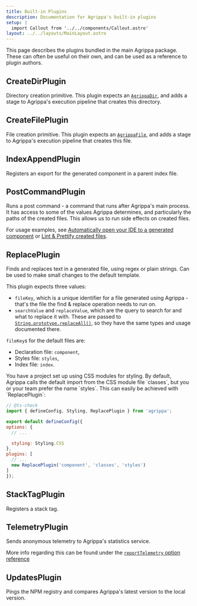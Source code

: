 ```yaml
---
title: Built-in Plugins
description: Documentation for Agrippa's built-in plugins
setup: |
  import Callout from '../../components/Callout.astro'
layout: ../../layouts/MainLayout.astro
---
```


This page describes the plugins bundled in the main Agrippa package.
These can often be useful on their own, and can be used as a reference to plugin authors.

## CreateDirPlugin

Directory creation primitive. This plugin expects an [`AgrippaDir`](https://github.com/NitzanHen/agrippa/blob/main/src/stage/AgrippaDir.ts), and adds a stage to Agrippa's execution pipeline that creates this directory.

## CreateFilePlugin

File creation primitive. This plugin expects an [`AgrippaFile`](https://github.com/NitzanHen/agrippa/blob/main/src/stage/AgrippaFile.ts), and adds a stage to Agrippa's execution pipeline that creates this file.

## IndexAppendPlugin

Registers an export for the generated component in a parent index file.

## PostCommandPlugin

Runs a post command - a command that runs after Agrippa's main process. It has access to some of the values Agrippa determines, and particularly the paths of the created files.
This allows us to run side effects on created files.

For usage examples, see [Automatically open your IDE to a generated component](/guides/automatically-open-your-ide-to-a-generated-component) or [Lint & Prettify created files](/guides/lint-and-prettify-created-files.md).

## ReplacePlugin

Finds and replaces text in a generated file, using regex or plain strings.
Can be used to make small changes to the default template.

This plugin expects three values: 
- `fileKey`, which is a unique identifier for a file generated using Agrippa - that's the file the find & replace operation needs to run on.
- `searchValue` and `replaceValue`, which are the query to search for and what to replace it with. These are passed to [`String.prototype.replaceAll()`](https://developer.mozilla.org/en-US/docs/Web/JavaScript/Reference/Global_Objects/String/replaceAll), so they have the same types and usage documented there.

`fileKey`s for the default files are:
- Declaration file: `component`,
- Styles file: `styles`,
- Index file: `index`.

<Callout type="example">
  You have a project set up using CSS modules for styling. By default, Agrippa calls the default import from the CSS module file `classes`,
  but you or your team prefer the name `styles`. This can easily be achieved with `ReplacePlugin`:

  ```js
  // @ts-check
import { defineConfig, Styling, ReplacePlugin } from 'agrippa';

export default defineConfig({
  options: {
    // ...

    styling: Styling.CSS
  },
  plugins: [
    // ...
    new ReplacePlugin('component', 'classes', 'styles')
  ]
});
  ```
</Callout>

## StackTagPlugin

Registers a stack tag. 

## TelemetryPlugin

Sends anonymous telemetry to Agrippa's statistics service.

More info regarding this can be found under the [`reportTelemetry` option reference](/reference/config-options#reportTelemetry)

## UpdatesPlugin

Pings the NPM registry and compares Agrippa's latest version to the local version.